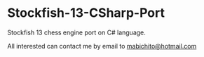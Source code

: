 Stockfish-13-CSharp-Port
=====================

Stockfish 13 chess engine port on C# language. 

All interested can contact me by email to mabichito@hotmail.com
